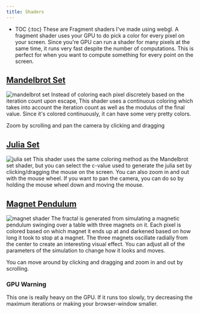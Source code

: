 ```yaml
---
title: Shaders
---
```

* TOC
{:toc}
These are Fragment shaders I've made using webgl. A fragment shader uses your GPU to do pick a color for every pixel on your screen.
Since you're GPU can run a shader for many pixels at the same time, it runs very fast despite the number of computations. This is perfect for when you
want to compute something for every point on the screen.

## [Mandelbrot Set](https://quasarbright.github.io/p5js/mandelbrotShaderRenormalized/)
![mandelbrot set](https://quasarbright.github.io/p5js/mandelbrotShaderRenormalized/screenshot.png)
Instead of coloring each pixel discretely based on the iteration count upon escape,
This shader uses a continuous coloring which takes into account the iteration count
as well as the modulus of the final value. Since it's colored continuously, it can have some very pretty colors.

Zoom by scrolling and pan the camera by clicking and dragging

## [Julia Set](https://quasarbright.github.io/p5js/juliaShader/)
![julia set](https://quasarbright.github.io/p5js/juliaShader/screenshot.png)
This shader uses the same coloring method as the Mandelbrot set shader, but you can select the c-value used to
generate the julia set by clicking/dragging the mouse on the screen. You can also zoom in and out with the mouse wheel.
If you want to pan the camera, you can do so by holding the mouse wheel down and moving the mouse.

## [Magnet Pendulum](https://quasarbright.github.io/p5js/magnetShader/)
![magnet shader](https://quasarbright.github.io/p5js/magnetShader/screenshot.png)
The fractal is generated from simulating a magnetic pendulum swinging over a table with three magnets on it. Each pixel is colored based
on which magnet it ends up at and darkened based on how long it took to stop at a magnet. The three magnets oscillate radially from the center to
create an interesting visual effect. You can adjust all of the parameters of the simulation to change how it looks and moves.

You can move around by clicking and dragging and zoom in and out by scrolling.
### GPU Warning
This one is really heavy on the GPU. If it runs too slowly, try decreasing the maximum iterations or making your browser-window smaller.
